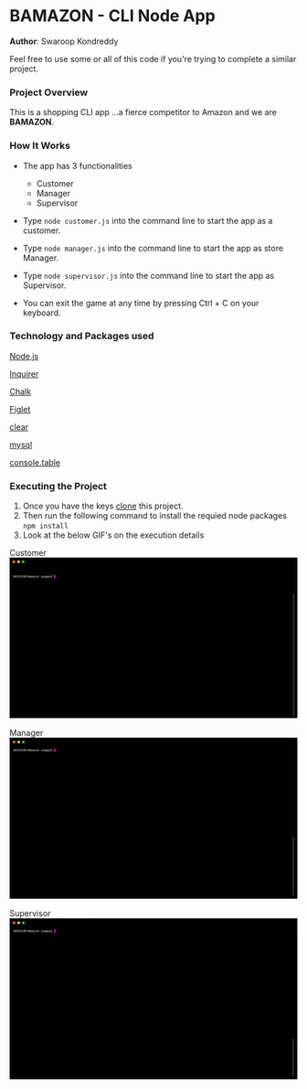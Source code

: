 # BAMAZON - CLI Node App

**Author**: Swaroop Kondreddy

Feel free to use some or all of this code if you're trying to complete a similar project.

###  Project Overview
This is a shopping CLI app ...a fierce competitor to Amazon and we are **BAMAZON**.

###  How It Works 

- The app has 3 functionalities
    - Customer
    - Manager
    - Supervisor

- Type ```node customer.js``` into the command line to start the app as a customer.

- Type ```node manager.js``` into the command line to start the app as store Manager.

- Type ```node supervisor.js``` into the command line to start the app as Supervisor.

- You can exit the game at any time by pressing Ctrl + C on your keyboard.




### Technology and Packages used

[Node.js](https://nodejs.org/en/)

[Inquirer](https://www.npmjs.com/package/inquirer)

[Chalk](https://www.npmjs.com/package/chalk)

[Figlet](https://www.npmjs.com/package/figlet)

[clear](https://www.npmjs.com/package/clear)

[mysql](https://www.npmjs.com/package/mysql)

[console.table](https://www.npmjs.com/package/console.table)

  
### Executing the Project

1. Once you have the keys [clone](https://github.com/swaroopreddyk/Bamazon.git) this project.
2. Then run the following command to install the requied node packages  
`npm install`
3. Look at the below GIF's on the execution details  

Customer 
    ![Bamazon_Customer](./img/Bamazon_Customer.gif)

Manager
    ![Bamazon_Manager](./Bamazon_Manager.gif)

Supervisor
    ![Bamazon_Supervisor](./Bamazon_Supervisor.gif)